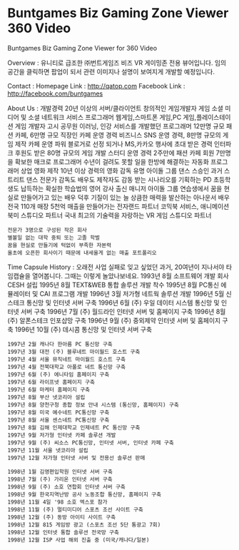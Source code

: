 ﻿# Buntgames Biz Gaming Zone Viewer 360 Video

Buntgames Biz Gaming Zone Viewer for 360 Video

Overview :
    유니티로 급조한 ㈜번트게임즈 비즈 VR 게이밍존 전용 뷰어입니다. 임의 공간을 클릭하면 팝업이 되서 관련 이미지나 설명이 보여지게 개발할 예정입니다.

Contact :
    Homepage Link : http://qatop.com
    Facebook Link : http://facebook.com/buntgames

About Us :
	개발경력 20년 이상의 서버/클라이언트 창의적인 게임개발자 
	게임 소셜 미디어 및 소셜 네트워크 서비스 프로그래머 
	웹게임,스마트폰 게임,PC 게임,플레이스테이션 게임 개발자 
	고시 공무원 이러닝, 인강 서비스를 개발했던 프로그래머 
	12만명 규모 패션 카페, 6만명 규모 직장인 카페 운영 경력 
	비즈니스 SNS 운영 경력, 8만명 규모의 게임 제작 카페 운영 
	파워 블로거로 선정 되거나 MS,카카오 행사에 초대 받은 경력 
	인터파크 후원도 받은 80명 규모의 게임 개발 스터디 운영 경력 
	2주만에 패션 카페 회원 7만명을 확보한 매크로 프로그래머 
	수년이 걸려도 못할 일을 한방에 해결하는 자동화 프로그래머 
	상업 영화 제작 10년 이상 경력의 영화 감독 
	유명 아이돌 그룹 댄스 스승인 과거 스트리트 댄스 전문가 
	감독도 배우도 제작자도 감동 받는 시나리오를 기획하는 PD 
	초등학생도 납득하는 확실한 학습법의 영어 강사 출신 매니저 
	아이돌 그룹 연습생에서 꿈을 현실로 만들어가고 있는 배우 
	덕후 기질이 있는 늘 상큼한 매력을 발산하는 아나운서 배우 
	전국 110개 매장 5천억 매출을 만들어가는 전자랜드 파트너 
	코믹북 서비스, 애니메이션 북미 스튜디오 파트너 
	국내 최고의 기술력을 자랑하는 VR 게임 스튜디오 파트너 

	전문가 3명으로 구성된 작은 회사 
	별볼일 없는 대학 중퇴 또는 고졸 학벌 
	꿈을 현실로 만들기에 턱없이 부족한 자본력 
	올초에 오픈한 회사이기 때문에 내세울게 없는 매출 포트폴리오 

Time Capsule History :
	오래전 사업 실패로 잊고 싶었던 과거, 20여년이 지나서야 타임캡슐을 열어봅니다. 그때는 이렇게 놀았나보네요. 
	1993년 8월 소프트웨어 개발 회사 CESH 설립 
	1995년 8월 TEXT&WEB 통합 솔루션 개발 착수 
	1995년 8월 PC통신 에뮬레이터 및 CAI 프로그램 개발 
	1996년 3월 저가형 네트웍 솔루션 개발 
	1996년 5월 신스테크 통신망 및 인터넷 서버 구축 
	1996년 6월 (주) 우일 데이터 시스템 통신망 및 인터넷 서버 구축 
	1996년 7월 (주) 월드라인 인터넷 서버 및 홈페이지 구축 
	1996년 8월 (주) 알폰스테크 인포샵망 구축 
	1996년 9월 (주) 중외제약 인터넷 서버 및 홈페이지 구축 
	1996년 10월 (주) 데시콤 통신망 및 인터넷 서버 구축 

	1997년 2월 캐나다 한아름 PC 통신망 구축 
	1997년 3월 대전 (주) 블루네트 마이월드 호스트 구축 
	1997년 4월 서울 뮤직네트 마이월드 호스트 구축 
	1997년 4월 전북대학교 아폴로 네트 통신망 구축 
	1997년 6월 (주) 에니타임 홈페이지 구축 
	1997년 6월 라이프넷 홈페이지 구축 
	1997년 6월 마케터 홈페이지 구축 
	1997년 8월 부산 넷코리아 설립 
	1997년 8월 양천구청 종합 정보 안내 시스템 (통신망, 홈페이지) 구축 
	1997년 8월 미국 예수네트 PC통신망 구축 
	1997년 8월 서울 센스네트 PC통신망 구축 
	1997년 8월 김해 인제대학교 인제네트 PC 통신망 구축 
	1997년 9월 저가형 인터넷 카페 솔루션 개발 
	1997년 9월 (주) 씨소스 PC통신망, 인터넷 서버, 인터넷 카페 구축 
	1997년 11월 서울 넷코리아 설립 
	1997년 12월 저가형 인터넷 서버 및 전용선 솔루션 판매 

	1998년 1월 김영편입학원 인터넷 서버 구축 
	1998년 7월 (주) 가리온 인터넷 서버 구축 
	1998년 9월 (주) 소호 연합회 인터넷 서버 구축 
	1998년 9월 한국지역난방 공사 노동조합 통신망, 홈페이지 구축 
	1998년 11월 4일 '98 소호 엑스포 참가 
	1998년 11월 (주) 멀티미디어 스포츠 조선 사이트 구축 
	1998년 12월 (주) 동방 아이티 사이트 구축 
	1998년 12월 815 게임방 광고 (스포츠 조선 5단 통광고 7회) 
	1998년 12월 인터넷 통합 솔루션 전국망 구축 
	1998년 12월 ISP 사업 해외 진출 중 (미국/캐나다/일본) 